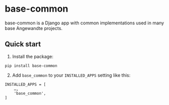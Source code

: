 # base-common

base-common is a Django app with common implementations used in many base Angewandte projects.

## Quick start

1. Install the package:

```
pip install base-common
```

2. Add `base_common` to your `INSTALLED_APPS` setting like this:

```
INSTALLED_APPS = [
    …,
    'base_common',
]
```
